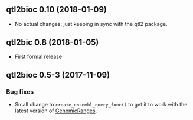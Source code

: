 ## qtl2bioc 0.10 (2018-01-09)

- No actual changes; just keeping in sync with the qtl2 package.


## qtl2bic 0.8 (2018-01-05)

- First formal release


## qtl2bioc 0.5-3 (2017-11-09)

### Bug fixes

- Small change to `create_ensembl_query_func()` to get it to work with
  the latest version of [GenomicRanges](http://bioconductor.org/packages/release/bioc/html/GenomicRanges.html).
